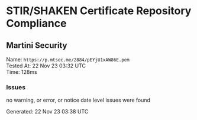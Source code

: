 # STIR/SHAKEN Certificate Repository Compliance

## Martini Security

Name: `https://p.mtsec.me/2884/pEYjU1xAW86E.pem`\
Tested At: 22 Nov 23 03:32 UTC\
Time: 128ms

### Issues

no warning, or error, or notice date level issues were found

Generated: 22 Nov 23 03:38 UTC